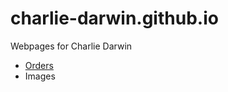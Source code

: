# charlie-darwin.github.io
Webpages for Charlie Darwin
* [Orders](birding/orders/index.md)
* Images
